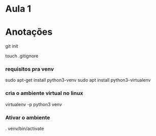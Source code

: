 # Aula 1

# Anotações 

git init

touch .gitignore

### requisitos pra venv
sudo apt-get install python3-venv
sudo apt install python3-virtualenv

### cria o ambiente virtual no linux
virtualenv -p python3 venv

### Ativar o ambiente
. venv/bin/activate

